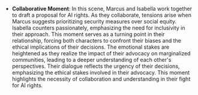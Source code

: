 - **Collaborative Moment**: In this scene, Marcus and Isabella work together to draft a proposal for AI rights. As they collaborate, tensions arise when Marcus suggests prioritizing security measures over social equity. Isabella counters passionately, emphasizing the need for inclusivity in their approach. This moment serves as a turning point in their relationship, forcing both characters to confront their biases and the ethical implications of their decisions. The emotional stakes are heightened as they realize the impact of their advocacy on marginalized communities, leading to a deeper understanding of each other's perspectives. Their dialogue reflects the urgency of their decisions, emphasizing the ethical stakes involved in their advocacy. This moment highlights the necessity of collaboration and understanding in their fight for AI rights.
